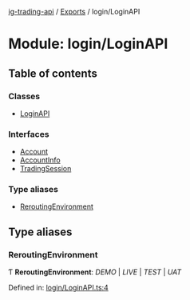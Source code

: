 [ig-trading-api](../README.md) / [Exports](../modules.md) / login/LoginAPI

# Module: login/LoginAPI

## Table of contents

### Classes

- [LoginAPI](../classes/login_loginapi.loginapi.md)

### Interfaces

- [Account](../interfaces/login_loginapi.account.md)
- [AccountInfo](../interfaces/login_loginapi.accountinfo.md)
- [TradingSession](../interfaces/login_loginapi.tradingsession.md)

### Type aliases

- [ReroutingEnvironment](login_loginapi.md#reroutingenvironment)

## Type aliases

### ReroutingEnvironment

Ƭ **ReroutingEnvironment**: _DEMO_ | _LIVE_ | _TEST_ | _UAT_

Defined in: [login/LoginAPI.ts:4](https://github.com/bennycode/ig-trading-api/blob/b3c6a4e/src/login/LoginAPI.ts#L4)
